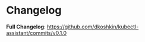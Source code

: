 # Changelog

<!-- Release notes generated using configuration in .github/release.yaml at main -->



**Full Changelog**: https://github.com/dkoshkin/kubectl-assistant/commits/v0.1.0
